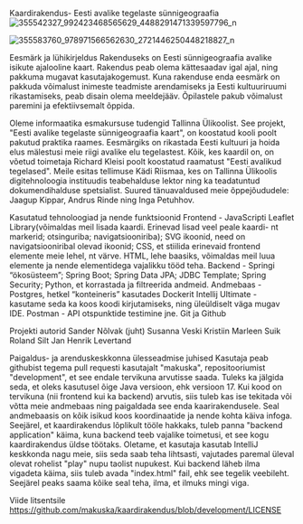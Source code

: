Kaardirakendus- Eesti avalike tegelaste sünnigeograafia
![355542327_992423468565629_4488291471339597796_n](https://github.com/makuska/kaardirakendus/assets/114921877/4f23808f-6039-49a0-b158-2e430862c58b)

![355583760_978971566562630_2721446250448218827_n](https://github.com/makuska/kaardirakendus/assets/114921877/7d0d7a94-12a0-45dd-81ee-ddcd434df7dd)

Eesmärk ja lühikirjeldus Rakenduseks on Eesti sünnigeograafia avalike isikute ajalooline kaart. 
Rakendus peab olema kättesaadav igal ajal, ning pakkuma mugavat kasutajakogemust. 
Kuna rakenduse enda eesmärk on pakkuda võimalust inimeste teadmiste arendamiseks ja Eesti kultuuriruumi rikastamiseks, peab disain olema meeldejääv. 
Õpilastele pakub võimalust paremini ja efektiivsemalt õppida.

Oleme informaatika esmakursuse tudengid Tallinna Ülikoolist. See projekt, "Eesti avalike tegelaste sünnigeograafia kaart", on koostatud kooli poolt pakutud praktika raames. 
Eesmärgiks on rikastada Eesti kultuuri ja hoida elus mälestusi meie riigi avalike elu tegelastest. 
Kõik, kes kaardil on, on võetud toimetaja Richard Kleisi poolt koostatud raamatust "Eesti avalikud tegelased". 
Meile esitas tellimuse Kädi Riismaa, kes on Tallinna Ülikoolis digitehnoloogia instituudis teabehalduse lektor ning ka teadatuntud dokumendihalduse spetsialist. 
Suured tänuavaldused meie õppejõududele: Jaagup Kippar, Andrus Rinde ning Inga Petuhhov.

Kasutatud tehnoloogiad ja nende funktsioonid Frontend - JavaScripti Leaflet Library(võimaldas meil lisada kaardi. 
Erinevad lisad veel peale kaardi- nt markerid; otsinguriba; navigatsiooniriba); SVG ikoonid, need on navigatsiooniribal olevad ikoonid; CSS, et stiilida erinevaid frontend elemente meie lehel, nt värve. 
HTML, lehe baasiks, võimaldas meil luua elemente ja nende elementidega vajalikku tööd teha. 
Backend - Springi “ökosüsteem”; Spring Boot; Spring Data JPA; JDBC Template; Spring Security; Python, et korrastada ja filtreerida andmeid. 
Andmebaas - Postgres, hetkel “konteineris” kasutades Dockerit Intellij Ultimate - kasutame seda ka koos koodi kirjutamiseks, ning üleüldiselt väga mugav IDE. 
Postman - API otspunktide testimine jne. Git ja Github

Projekti autorid Sander Nõlvak (juht) Susanna Veski Kristiin Marleen Suik Roland Silt Jan Henrik Levertand

Paigaldus- ja arenduskeskkonna ülesseadmise juhised Kasutaja peab githubist tegema pull requesti kasutajalt "makuska", repositooriumist "development", et see endale tervikuna arvutisse saada. 
Tuleks ka jälgida seda, et oleks kasutusel õige Java versioon, ehk versioon 17. Kui kood on tervikuna (nii frontend kui ka backend) arvutis, siis tuleb kas ise tekitada või võtta meie andmebaas ning paigaldada see enda kaarirakendusele. 
Seal andmebaasis on kõik isikud koos koordinaatide ja nende kohta käiva infoga. Seejärel, et kaardirakendus lõplikult tööle hakkaks, tuleb panna "backend application" käima, kuna backend teeb vajalike toimetusi, et see kogu kaardirakendus üldse töötaks. 
Oletame, et kasutaja kasutab IntelliJ keskkonda nagu meie, siis seda saab teha lihtsasti, vajutades paremal üleval olevat rohelist "play" nupu taolist nupukest. Kui backend läheb ilma vigadeta käima, siis tuleb avada "index.html" fail, ehk see tegelik veebileht. 
Seejärel peaks saama kõike seal teha, ilma, et ilmuks mingi viga.

Viide litsentsile https://github.com/makuska/kaardirakendus/blob/development/LICENSE
